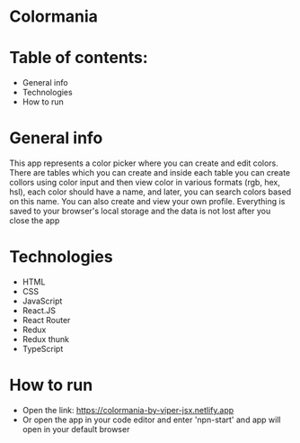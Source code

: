 # Colormania

# Table of contents: 
* General info
* Technologies
* How to run

# General info
This app represents a color picker where you can create and edit colors. There are tables which you can create  and inside each table you can create collors using color input and then view color in various formats (rgb, hex, hsl), each color should have a name, and later, you can search colors based on this name. You can also create and view your own profile. Everything is saved to your browser's local storage and the data is not lost after you close the app


# Technologies
* HTML
* CSS
* JavaScript
* React.JS
* React Router
* Redux
* Redux thunk
* TypeScript

# How to run
* Open the link: https://colormania-by-viper-jsx.netlify.app
* Or open the app in your code editor and enter 'npn-start' and app will open in your default browser
